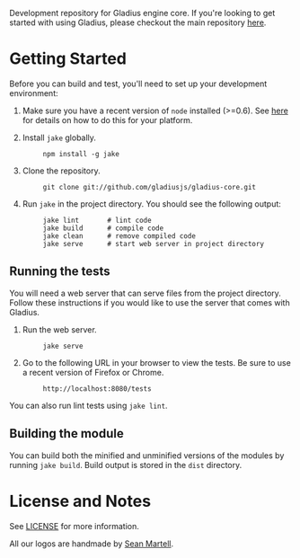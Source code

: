 Development repository for Gladius engine core.
If you're looking to get started with using Gladius, please checkout the main repository [here](https://github.com/gladiusjs/gladius).

# Getting Started

Before you can build and test, you'll need to set up your development environment:

1. Make sure you have a recent version of `node` installed (>=0.6). See [here](http://nodejs.org/) for details on how to do this for your platform.
2. Install `jake` globally.

            npm install -g jake

3. Clone the repository.

            git clone git://github.com/gladiusjs/gladius-core.git

4. Run `jake` in the project directory. You should see the following output:

            jake lint       # lint code  
            jake build      # compile code  
            jake clean      # remove compiled code
            jake serve      # start web server in project directory

## Running the tests

You will need a web server that can serve files from the project directory.
Follow these instructions if you would like to use the server that comes with Gladius.

1. Run the web server.

            jake serve

2. Go to the following URL in your browser to view the tests. Be sure to use a recent version of Firefox or Chrome.

            http://localhost:8080/tests


You can also run lint tests using `jake lint`.

## Building the module

You can build both the minified and unminified versions of the modules by running `jake build`.
Build output is stored in the `dist` directory.

# License and Notes

See [LICENSE](https://github.com/gladiusjs/gladius-core/blob/develop/LICENSE) for more information.

All our logos are handmade by [Sean Martell](https://twitter.com/#!/mart3ll).

